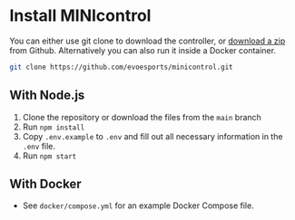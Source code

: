 # Install MINIcontrol

You can either use git clone to download the controller, or [download a zip](https://github.com/EvoEsports/minicontrol/archive/refs/heads/main.zip) from Github. Alternatively you can also run it inside a Docker container.

```bash
git clone https://github.com/evoesports/minicontrol.git
```

## With Node.js

1. Clone the repository or download the files from the `main` branch
2. Run `npm install`
3. Copy `.env.example` to `.env` and fill out all necessary information in the `.env` file.
4. Run `npm start`

## With Docker

* See `docker/compose.yml` for an example Docker Compose file.
